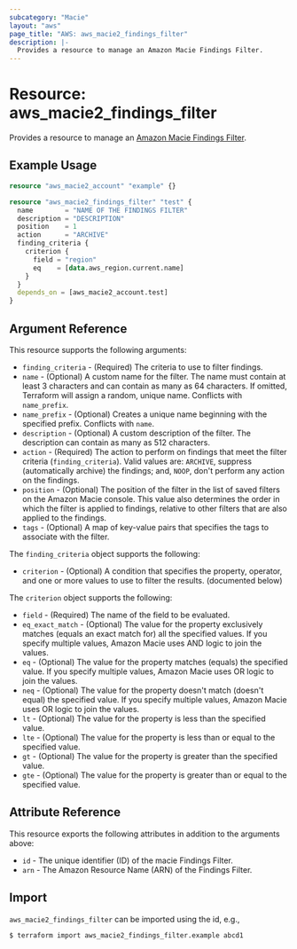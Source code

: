 ```yaml
---
subcategory: "Macie"
layout: "aws"
page_title: "AWS: aws_macie2_findings_filter"
description: |-
  Provides a resource to manage an Amazon Macie Findings Filter.
---
```


# Resource: aws_macie2_findings_filter

Provides a resource to manage an [Amazon Macie Findings Filter](https://docs.aws.amazon.com/macie/latest/APIReference/findingsfilters-id.html).

## Example Usage

```terraform
resource "aws_macie2_account" "example" {}

resource "aws_macie2_findings_filter" "test" {
  name        = "NAME OF THE FINDINGS FILTER"
  description = "DESCRIPTION"
  position    = 1
  action      = "ARCHIVE"
  finding_criteria {
    criterion {
      field = "region"
      eq    = [data.aws_region.current.name]
    }
  }
  depends_on = [aws_macie2_account.test]
}
```

## Argument Reference

This resource supports the following arguments:

* `finding_criteria` - (Required) The criteria to use to filter findings.
* `name` - (Optional) A custom name for the filter. The name must contain at least 3 characters and can contain as many as 64 characters. If omitted, Terraform will assign a random, unique name. Conflicts with `name_prefix`.
* `name_prefix` -  (Optional) Creates a unique name beginning with the specified prefix. Conflicts with `name`.
* `description` - (Optional) A custom description of the filter. The description can contain as many as 512 characters.
* `action` - (Required) The action to perform on findings that meet the filter criteria (`finding_criteria`). Valid values are: `ARCHIVE`, suppress (automatically archive) the findings; and, `NOOP`, don't perform any action on the findings.
* `position` - (Optional) The position of the filter in the list of saved filters on the Amazon Macie console. This value also determines the order in which the filter is applied to findings, relative to other filters that are also applied to the findings.
* `tags` - (Optional) A map of key-value pairs that specifies the tags to associate with the filter.

The `finding_criteria` object supports the following:

* `criterion` -  (Optional) A condition that specifies the property, operator, and one or more values to use to filter the results.  (documented below)

The `criterion` object supports the following:

* `field` - (Required) The name of the field to be evaluated.
* `eq_exact_match` - (Optional) The value for the property exclusively matches (equals an exact match for) all the specified values. If you specify multiple values, Amazon Macie uses AND logic to join the values.
* `eq` - (Optional) The value for the property matches (equals) the specified value. If you specify multiple values, Amazon Macie uses OR logic to join the values.
* `neq` - (Optional) The value for the property doesn't match (doesn't equal) the specified value. If you specify multiple values, Amazon Macie uses OR logic to join the values.
* `lt` - (Optional) The value for the property is less than the specified value.
* `lte` - (Optional) The value for the property is less than or equal to the specified value.
* `gt` - (Optional) The value for the property is greater than the specified value.
* `gte` - (Optional) The value for the property is greater than or equal to the specified value.

## Attribute Reference

This resource exports the following attributes in addition to the arguments above:

* `id` - The unique identifier (ID) of the macie Findings Filter.
* `arn` - The Amazon Resource Name (ARN) of the Findings Filter.

## Import

`aws_macie2_findings_filter` can be imported using the id, e.g.,

```
$ terraform import aws_macie2_findings_filter.example abcd1
```
